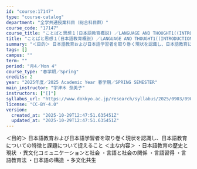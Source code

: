 ```yaml
---
id: "course:17147"
type: "course-catalog"
department: "全学共通授業科目（総合科目群）"
course_code: "17147"
course_title: "ことばと思想１(日本語教育概説) ／LANGUAGE AND THOUGHT1((INTRODUCTION TO JAPANESE TEACHING METHODOLOGIES)"
title: "ことばと思想１(日本語教育概説) ／LANGUAGE AND THOUGHT1((INTRODUCTION TO JAPANESE TEACHING METHODOLOGIES)"
summary: "＜目的＞ 日本語教育および日本語学習者を取り巻く現状を認識し、日本語教育についての特徴と課題について捉えること ＜主な内容＞ ・日本語教育の歴史と現状 ・異文化コミュニケーションと社会 ・言語と社会の関係 ・言語習得 ・言語教育法 ・日本語…"
tags: []
campus: ""
term: ""
period: "月4／Mon 4"
course_type: "春学期／Spring"
credits: 2
year: "2025年度／2025 Academic Year 春学期／SPRING SEMESTER"
main_instructor: "宇津木 奈美子"
instructors: ["[]"]
syllabus_url: "https://www.dokkyo.ac.jp/research/syllabus/2025/0903/0903_17147_ja_JP.html"
license: "CC-BY-4.0"
version:
  created_at: "2025-10-29T12:47:51.635451Z"
  updated_at: "2025-10-29T12:47:51.635451Z"
---
```

＜目的＞ 日本語教育および日本語学習者を取り巻く現状を認識し、日本語教育についての特徴と課題について捉えること ＜主な内容＞ ・日本語教育の歴史と現状 ・異文化コミュニケーションと社会 ・言語と社会の関係 ・言語習得 ・言語教育法 ・日本語の構造 ・多文化共生
